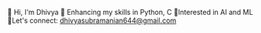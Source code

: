 👋 Hi, I'm Dhivya
🔧 Enhancing my skills in Python, C
🌱Interested in AI and ML
💬Let's connect: dhivyasubramanian644@gmail.com
